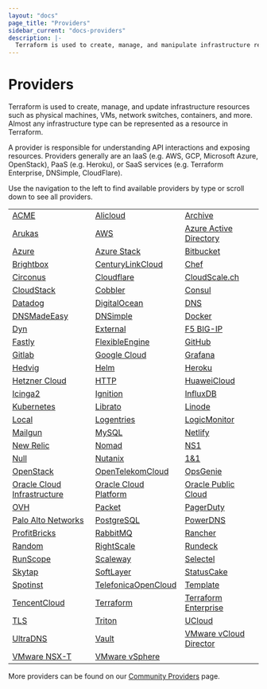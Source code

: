 ```yaml
---
layout: "docs"
page_title: "Providers"
sidebar_current: "docs-providers"
description: |-
  Terraform is used to create, manage, and manipulate infrastructure resources. Examples of resources include physical machines, VMs, network switches, containers, etc. Almost any infrastructure noun can be represented as a resource in Terraform.
---
```


# Providers

Terraform is used to create, manage, and update infrastructure resources such
as physical machines, VMs, network switches, containers, and more. Almost any
infrastructure type can be represented as a resource in Terraform.

A provider is responsible for understanding API interactions and exposing
resources. Providers generally are an IaaS (e.g. AWS, GCP, Microsoft Azure,
OpenStack), PaaS (e.g. Heroku), or SaaS services (e.g. Terraform Enterprise,
DNSimple, CloudFlare).

Use the navigation to the left to find available providers by type or scroll
down to see all providers.

<table class="table">
  <tr>
    <td><a href="/docs/providers/acme/index.html">ACME</a></td>
    <td><a href="/docs/providers/alicloud/index.html">Alicloud</a></td>
    <td><a href="/docs/providers/archive/index.html">Archive</a></td>
  </tr>
  <tr>
    <td><a href="/docs/providers/arukas/index.html">Arukas</a></td>
    <td><a href="/docs/providers/aws/index.html">AWS</a></td>
    <td><a href="/docs/providers/azuread/index.html">Azure Active Directory</a></td>
  </tr>
  <tr>
    <td><a href="/docs/providers/azurerm/index.html">Azure</a></td>
    <td><a href="/docs/providers/azurestack/index.html">Azure Stack</a></td>
    <td><a href="/docs/providers/bitbucket/index.html">Bitbucket</a></td>
  </tr>
  <tr>
  <td><a href="/docs/providers/brightbox/index.html">Brightbox</a></td>
    <td><a href="/docs/providers/clc/index.html">CenturyLinkCloud</a></td>
    <td><a href="/docs/providers/chef/index.html">Chef</a></td>
  </tr>
  <tr>
    <td><a href="/docs/providers/circonus/index.html">Circonus</a></td>
    <td><a href="/docs/providers/cloudflare/index.html">Cloudflare</a></td>
    <td><a href="/docs/providers/cloudscale/index.html">CloudScale.ch</a></td>
  </tr>
  <tr>
    <td><a href="/docs/providers/cloudstack/index.html">CloudStack</a></td>
    <td><a href="/docs/providers/cobbler/index.html">Cobbler</a></td>
    <td><a href="/docs/providers/consul/index.html">Consul</a></td>
  </tr>
  <tr>
    <td><a href="/docs/providers/datadog/index.html">Datadog</a></td>
    <td><a href="/docs/providers/do/index.html">DigitalOcean</a></td>
    <td><a href="/docs/providers/dns/index.html">DNS</a></td>
  </tr>
  <tr>
    <td><a href="/docs/providers/dme/index.html">DNSMadeEasy</a></td>
    <td><a href="/docs/providers/dnsimple/index.html">DNSimple</a></td>
    <td><a href="/docs/providers/docker/index.html">Docker</a></td>
  </tr>
  <tr>
    <td><a href="/docs/providers/dyn/index.html">Dyn</a></td>
    <td><a href="/docs/providers/external/index.html">External</a></td>
    <td><a href="/docs/providers/bigip/index.html">F5 BIG-IP</a></td>
  </tr>
  <tr>
    <td><a href="/docs/providers/fastly/index.html">Fastly</a></td>
    <td><a href="/docs/providers/flexibleengine/index.html">FlexibleEngine</a></td>
    <td><a href="/docs/providers/github/index.html">GitHub</a></td>
  </tr>
  <tr>
    <td><a href="/docs/providers/gitlab/index.html">Gitlab</a></td>
    <td><a href="/docs/providers/google/index.html">Google Cloud</a></td>
    <td><a href="/docs/providers/grafana/index.html">Grafana</a></td>
  </tr>
  <tr>
    <td><a href="/docs/providers/hedvig/index.html">Hedvig</a></td>
    <td><a href="/docs/providers/helm/index.html">Helm</a></td>
    <td><a href="/docs/providers/heroku/index.html">Heroku</a></td>
  </tr>
  <tr>
    <td><a href="/docs/providers/hcloud/index.html">Hetzner Cloud</a></td>
    <td><a href="/docs/providers/http/index.html">HTTP</a></td>
    <td><a href="/docs/providers/huaweicloud/index.html">HuaweiCloud</a></td>
  </tr>
  <tr>
    <td><a href="/docs/providers/icinga2/index.html">Icinga2</a></td>
    <td><a href="/docs/providers/ignition/index.html">Ignition</a></td>
    <td><a href="/docs/providers/influxdb/index.html">InfluxDB</a></td>
  </tr>
  <tr>
    <td><a href="/docs/providers/kubernetes/index.html">Kubernetes</a></td>
    <td><a href="/docs/providers/librato/index.html">Librato</a></td>
    <td><a href="/docs/providers/linode/index.html">Linode</a></td>
  </tr>
  <tr>
    <td><a href="/docs/providers/local/index.html">Local</a></td>
    <td><a href="/docs/providers/logentries/index.html">Logentries</a></td>
    <td><a href="/docs/providers/logicmonitor/index.html">LogicMonitor</a></td>
  </tr>
  <tr>
    <td><a href="/docs/providers/mailgun/index.html">Mailgun</a></td>
    <td><a href="/docs/providers/mysql/index.html">MySQL</a></td>
    <td><a href="/docs/providers/netlify/index.html">Netlify</a></td>
  </tr>
  <tr>
    <td><a href="/docs/providers/newrelic/index.html">New Relic</a></td>
    <td><a href="/docs/providers/nomad/index.html">Nomad</a></td>
    <td><a href="/docs/providers/ns1/index.html">NS1</a></td>
  </tr>
  <tr>
    <td><a href="/docs/providers/null/index.html">Null</a></td>
    <td><a href="/docs/providers/nutanix/index.html">Nutanix</a></td>
    <td><a href="/docs/providers/oneandone/index.html">1&1</a></td>
  </tr>
  <tr>
    <td><a href="/docs/providers/openstack/index.html">OpenStack</a></td>
    <td><a href="/docs/providers/opentelekomcloud/index.html">OpenTelekomCloud</a></td>
    <td><a href="/docs/providers/opsgenie/index.html">OpsGenie</a></td>
  </tr>
  <tr>
    <td><a href="/docs/providers/oci/index.html">Oracle Cloud Infrastructure</a></td>
    <td><a href="/docs/providers/oraclepaas/index.html">Oracle Cloud Platform</a></td>
    <td><a href="/docs/providers/opc/index.html">Oracle Public Cloud</a></td>
  </tr>
  <tr>
    <td><a href="/docs/providers/ovh/index.html">OVH</a></td>
    <td><a href="/docs/providers/packet/index.html">Packet</a></td>
    <td><a href="/docs/providers/pagerduty/index.html">PagerDuty</a></td>
  </tr>
  <tr>
    <td><a href="/docs/providers/panos/index.html">Palo Alto Networks</a></td>
    <td><a href="/docs/providers/postgresql/index.html">PostgreSQL</a></td>
    <td><a href="/docs/providers/powerdns/index.html">PowerDNS</a></td>
  </tr>
  <tr>
    <td><a href="/docs/providers/profitbricks/index.html">ProfitBricks</a></td>
    <td><a href="/docs/providers/rabbitmq/index.html">RabbitMQ</a></td>
    <td><a href="/docs/providers/rancher/index.html">Rancher</a></td>
  </tr>
  <tr>
    <td><a href="/docs/providers/random/index.html">Random</a></td>
    <td><a href="/docs/providers/rightscale/index.html">RightScale</a></td>
    <td><a href="/docs/providers/rundeck/index.html">Rundeck</a></td>
  </tr>
  <tr>
    <td><a href="/docs/providers/runscope/index.html">RunScope</a></td>
    <td><a href="/docs/providers/scaleway/index.html">Scaleway</a></td>
    <td><a href="/docs/providers/selvpc/index.html">Selectel</a></td>
  </tr>
  <tr>
    <td><a href="/docs/providers/skytap/index.html">Skytap</a></td>
    <td><a href="/docs/providers/softlayer/index.html">SoftLayer</a></td>
    <td><a href="/docs/providers/statuscake/index.html">StatusCake</a></td>
  </tr>
  <tr>
    <td><a href="/docs/providers/spotinst/index.html">Spotinst</a></td>
    <td><a href="/docs/providers/telefonicaopencloud/index.html">TelefonicaOpenCloud</a></td>
    <td><a href="/docs/providers/template/index.html">Template</a></td>
  </tr>
  <tr>
    <td><a href="/docs/providers/tencentcloud/index.html">TencentCloud</a></td>
    <td><a href="/docs/providers/terraform/index.html">Terraform</a></td>
    <td><a href="/docs/providers/tfe/index.html">Terraform Enterprise</a></td>
  </tr>
  <tr>
    <td><a href="/docs/providers/tls/index.html">TLS</a></td>
    <td><a href="/docs/providers/triton/index.html">Triton</a></td>
    <td><a href="/docs/providers/ucloud/index.html">UCloud</a></td>
  </tr>
  <tr>
    <td><a href="/docs/providers/ultradns/index.html">UltraDNS</a></td>
    <td><a href="/docs/providers/vault/index.html">Vault</a></td>
    <td><a href="/docs/providers/vcd/index.html">VMware vCloud Director</a></td>
  </tr>
  <tr>
    <td><a href="/docs/providers/nsxt/index.html">VMware NSX-T</a></td>
    <td><a href="/docs/providers/vsphere/index.html">VMware vSphere</a></td>
    <td>&nbsp;</td>
  </tr>
</table>


More providers can be found on our [Community Providers](/docs/providers/type/community-index.html) page.
